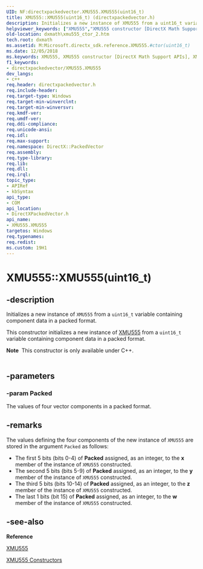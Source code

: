 ```yaml
---
UID: NF:directxpackedvector.XMU555.XMU555(uint16_t)
title: XMU555::XMU555(uint16_t) (directxpackedvector.h)
description: Initializes a new instance of XMU555 from a uint16_t variable containing component data in a packed format.
helpviewer_keywords: ["XMU555","XMU555 constructor [DirectX Math Support APIs]","XMU555 constructor [DirectX Math Support APIs]","XMU555 structure","XMU555 structure [DirectX Math Support APIs]","XMU555 constructor","XMU555.XMU555","XMU555.XMU555(uint16_t)","XMU555::XMU555","XMU555::XMU555(uint16_t)","dxmath.xmu555_ctor_2"]
old-location: dxmath\xmu555_ctor_2.htm
tech.root: dxmath
ms.assetid: M:Microsoft.directx_sdk.reference.XMU555.#ctor(uint16_t)
ms.date: 12/05/2018
ms.keywords: XMU555, XMU555 constructor [DirectX Math Support APIs], XMU555 constructor [DirectX Math Support APIs],XMU555 structure, XMU555 structure [DirectX Math Support APIs],XMU555 constructor, XMU555.XMU555, XMU555.XMU555(uint16_t), XMU555::XMU555, XMU555::XMU555(uint16_t), dxmath.xmu555_ctor_2
f1_keywords:
- directxpackedvector/XMU555.XMU555
dev_langs:
- c++
req.header: directxpackedvector.h
req.include-header: 
req.target-type: Windows
req.target-min-winverclnt: 
req.target-min-winversvr: 
req.kmdf-ver: 
req.umdf-ver: 
req.ddi-compliance: 
req.unicode-ansi: 
req.idl: 
req.max-support: 
req.namespace: DirectX::PackedVector
req.assembly: 
req.type-library: 
req.lib: 
req.dll: 
req.irql: 
topic_type:
- APIRef
- kbSyntax
api_type:
- COM
api_location:
- DirectXPackedVector.h
api_name:
- XMU555.XMU555
targetos: Windows
req.typenames: 
req.redist: 
ms.custom: 19H1
---
```


# XMU555::XMU555(uint16_t)


## -description


Initializes a new instance of <code>XMU555</code> from a <code>uint16_t</code> variable containing
	component data in a packed format.
    

This constructor initializes a new instance of <a href="https://docs.microsoft.com/windows/desktop/api/directxpackedvector/ns-directxpackedvector-xmu555">XMU555</a> from a
	<code>uint16_t</code> variable containing component data in a packed format.
<div class="alert"><b>Note</b>  This constructor is only available under C++.
    </div><div> </div>

## -parameters




### -param Packed

The values of four vector components in a packed format.
	    


## -remarks



The values defining the four components of the new instance of <code>XMU555</code> are
	    stored in the argument <code>Packed</code> as follows:
	

<ul>
<li>
The first 5 bits (bits 0-4) of <b>Packed</b> assigned, as an integer, to the
		    <b>x</b> member of the instance of <code>XMU555</code> constructed.
		

</li>
<li>
The second 5 bits (bits 5-9) of <b>Packed</b> assigned, as an integer, to
		    the <b>y</b> member of the instance of <code>XMU555</code> constructed.
		

</li>
<li>
The third 5 bits (bits 10-14) of <b>Packed</b> assigned, as an integer, to
		    the <b>z</b> member of the instance of <code>XMU555</code> constructed.
		

</li>
<li>
The last 1 bits (bit 15) of <b>Packed</b> assigned, as an integer, to
		    the <b>w</b> member of the instance of <code>XMU555</code> constructed.
		

</li>
</ul>



## -see-also




<b>Reference</b>



<a href="https://docs.microsoft.com/windows/desktop/api/directxpackedvector/ns-directxpackedvector-xmu555">XMU555</a>



<a href="https://docs.microsoft.com/windows/desktop/dxmath/xmu555-ctor">XMU555 Constructors</a>
 

 

